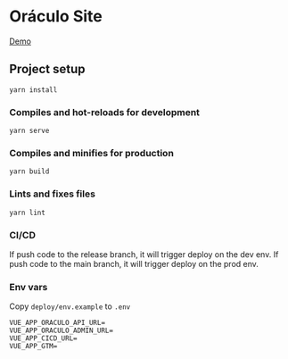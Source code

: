# Oráculo Site
[Demo](https://oraculodev.netlify.app/)

## Project setup

```
yarn install
```

### Compiles and hot-reloads for development

```
yarn serve
```

### Compiles and minifies for production

```
yarn build
```

### Lints and fixes files

```
yarn lint
```

### CI/CD

If push code to the release branch, it will trigger deploy on the dev env.
If push code to the main branch, it will trigger deploy on the prod env.

### Env vars

Copy `deploy/env.example` to `.env`

```
VUE_APP_ORACULO_API_URL=
VUE_APP_ORACULO_ADMIN_URL=
VUE_APP_CICD_URL=
VUE_APP_GTM=
```
